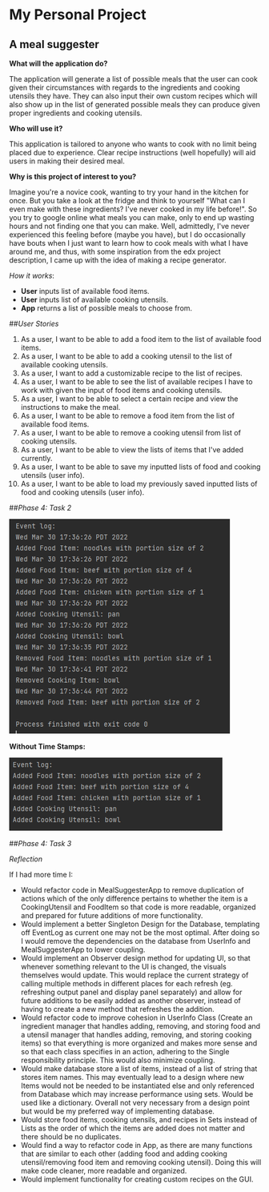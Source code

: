 # My Personal Project

## A meal suggester

**What will the application do?**

The application will generate a list of possible meals that the user can cook
given their circumstances with regards to the ingredients and cooking utensils they have. They can
also input their own custom recipes which will also show up in the list of generated possible meals
they can produce given proper ingredients and cooking utensils.

**Who will use it?**

This application is tailored to anyone who wants to cook with no limit being placed due to experience.
Clear recipe instructions (well hopefully) will aid users in making their desired meal.

**Why is this project of interest to you?**

Imagine you're a novice cook, wanting to try your hand in the kitchen for once. But you take a look at the fridge and
think to yourself "What can I even make with these ingredients? I've never cooked in my life before!". So you try to google
online what meals you can make, only to end up wasting hours and not finding one that you can make. Well, admittedly, I've never experienced this feeling
before (maybe you have), but I do occasionally have bouts when I just want to learn how to cook meals with what I have around me, 
and thus, with some inspiration from the edx project description, I 
came up with the idea of making a recipe generator.

*How it works*:
- **User** inputs list of available food items.
- **User** inputs list of available cooking utensils.
- **App** returns a list of possible meals to choose from.

##*User Stories*

1. As a user, I want to be able to add a food item to the list of available food items.
2. As a user, I want to be able to add a cooking utensil to the list of available cooking utensils.
3. As a user, I want to add a customizable recipe to the list of recipes.
4. As a user, I want to be able to see the list of available recipes I have to work with given the input of food items and cooking utensils.
5. As a user, I want to be able to select a certain recipe and view the instructions to make the meal.
6. As a user, I want to be able to remove a food item from the list of available food items.
7. As a user, I want to be able to remove a cooking utensil from list of cooking utensils.
8. As a user, I want to be able to view the lists of items that I've added currently.
9. As a user, I want to be able to save my inputted lists of food and cooking utensils (user info).
10. As a user, I want to be able to load my previously saved inputted lists of food and cooking utensils (user info).


##*Phase 4: Task 2*

![img.png](data/EventLogSample.png)

**Without Time Stamps:** 

![img.png](data/EventLogSample2.png)

##*Phase 4: Task 3*

*Reflection*

If I had more time I:
- Would refactor code in MealSuggesterApp to remove duplication of actions
which of the only difference pertains to whether the item is a CookingUtensil and FoodItem so that code is more 
readable, organized and prepared for future additions of more functionality.
- Would implement a better Singleton Design for the Database, templating off EventLog as current one may not be the most
optimal. After doing so I would remove the dependencies on the database from UserInfo and MealSuggesterApp to 
lower coupling.
- Would implement an Observer design method for updating UI, so that whenever something relevant to the UI
is changed, the visuals themselves would update. This would replace the current strategy of calling multiple 
methods in different places for each refresh (eg. refreshing output panel and display panel separately) and allow 
for future additions to be easily added as another observer, instead of having to create a new method that refreshes
the addition.
- Would refactor code to improve cohesion in UserInfo Class (Create an ingredient manager that handles
adding, removing, and storing food and a utensil manager that handles adding, removing, and storing cooking items)
so that everything is more organized and makes more sense and so that each class specifies in an action, adhering to the 
Single responsibility principle. This would also minimize coupling.
- Would make database store a list of items, instead of a list of string that stores item names. This may eventually lead
to a design where new Items would not be needed to be instantiated else and only referenced from Database which may 
increase performance using sets. Would be used like a dictionary. Overall not very necessary from a design point but
would be my preferred way of implementing database.
- Would store food items, cooking utensils, and recipes in Sets instead of Lists as the order of which the items are
  added does not matter and there should be no duplicates.
- Would find a way to refactor code in App, as there are many functions that are similar to each other (adding food and
adding cooking utensil/removing food item and removing cooking utensil). Doing this will make code cleaner, more
readable and organized.
- Would implement functionality for creating custom recipes on the GUI.

